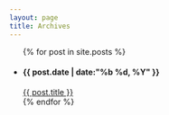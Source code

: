 ```yaml
---
layout: page
title: Archives
---
```

<ul class="archive">
  {% for post in site.posts %}
    <li>    
        <h4>{{ post.date | date:"%b %d, %Y" }}</h4>
        <div class="archive-post-title"><a href="{{ post.url }}">{{ post.title }}</a></div>
    </li>
  {% endfor %}
</ul>